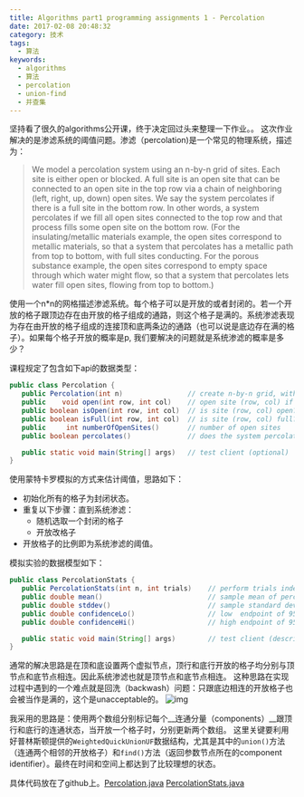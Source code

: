 ```yaml
---
title: Algorithms part1 programming assignments 1 - Percolation
date: 2017-02-08 20:48:32
category: 技术
tags:
  - 算法
keywords:
  - algorithms
  - 算法
  - percolation
  - union-find
  - 并查集
---
```


坚持看了很久的algorithms公开课，终于决定回过头来整理一下作业。。
这次作业解决的是渗滤系统的阈值问题。渗滤（percolation)是一个常见的物理系统，描述为：

>We model a percolation system using an n-by-n grid of sites. Each site is either open or blocked. A full site is an open site that can be connected to an open site in the top row via a chain of neighboring (left, right, up, down) open sites. We say the system percolates if there is a full site in the bottom row. In other words, a system percolates if we fill all open sites connected to the top row and that process fills some open site on the bottom row. (For the insulating/metallic materials example, the open sites correspond to metallic materials, so that a system that percolates has a metallic path from top to bottom, with full sites conducting. For the porous substance example, the open sites correspond to empty space through which water might flow, so that a system that percolates lets water fill open sites, flowing from top to bottom.)

使用一个n*n的网格描述渗滤系统。每个格子可以是开放的或者封闭的。若一个开放的格子跟顶边存在由开放的格子组成的通路，则这个格子是满的。系统渗滤表现为存在由开放的格子组成的连接顶和底两条边的通路（也可以说是底边存在满的格子）。如果每个格子开放的概率是p, 我们要解决的问题就是系统渗滤的概率是多少？

课程规定了包含如下api的数据类型：
```Java
public class Percolation {
   public Percolation(int n)                // create n-by-n grid, with all sites blocked
   public    void open(int row, int col)    // open site (row, col) if it is not open already
   public boolean isOpen(int row, int col)  // is site (row, col) open?
   public boolean isFull(int row, int col)  // is site (row, col) full?
   public     int numberOfOpenSites()       // number of open sites
   public boolean percolates()              // does the system percolate?

   public static void main(String[] args)   // test client (optional)
}
```

使用蒙特卡罗模拟的方式来估计阈值，思路如下：

* 初始化所有的格子为封闭状态。
* 重复以下步骤：直到系统渗滤：
  - 随机选取一个封闭的格子
  - 开放改格子
* 开放格子的比例即为系统渗滤的阈值。

模拟实验的数据模型如下：
```Java
public class PercolationStats {
   public PercolationStats(int n, int trials)    // perform trials independent experiments on an n-by-n grid
   public double mean()                          // sample mean of percolation threshold
   public double stddev()                        // sample standard deviation of percolation threshold
   public double confidenceLo()                  // low  endpoint of 95% confidence interval
   public double confidenceHi()                  // high endpoint of 95% confidence interval

   public static void main(String[] args)        // test client (described below)
}
```

通常的解决思路是在顶和底设置两个虚拟节点，顶行和底行开放的格子均分别与顶节点和底节点相连。因此系统渗滤也就是顶节点和底节点相连。
这种思路在实现过程中遇到的一个难点就是回洗（backwash）问题：只跟底边相连的开放格子也会被当作是满的，这个是unacceptable的。
![img](http://coursera.cs.princeton.edu/algs4/checklists/percolation-backwash.png)

我采用的思路是：使用两个数组分别标记每个__连通分量（components）__跟顶行和底行的连通状态，当开放一个格子时，分别更新两个数组。
这里关键要利用好普林斯顿提供的`WeightedQuickUnionUF`数据结构，尤其是其中的`union()`方法（连通两个相邻的开放格子）和`find()`方法（返回参数节点所在的component identifier）。最终在时间和空间上都达到了比较理想的状态。

具体代码放在了github上。[Percolation.java](https://github.com/monkeyWzr/algorithms/blame/master/percolation/src/Percolation.java)
[PercolationStats.java](https://github.com/monkeyWzr/algorithms/blame/master/percolation/src/PercolationStats.java)

